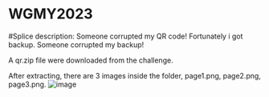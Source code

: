 # WGMY2023

#Splice 
description: Someone corrupted my QR code! Fortunately i got backup. Someone corrupted my backup!

A qr.zip file were downloaded from the challenge.

After extracting, there are 3 images inside the folder, page1.png, page2.png, page3.png.
![image](https://github.com/Cheese-Of-Truth/WGMY2023/assets/145131434/63c9aa60-321f-4d42-8bbd-772066bd45f3)
